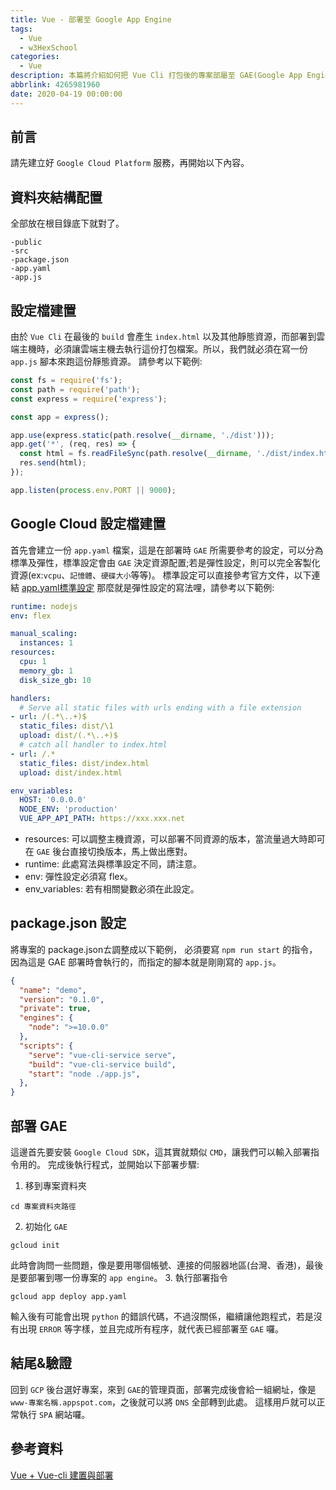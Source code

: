 ```yaml
---
title: Vue - 部署至 Google App Engine
tags:
  - Vue
  - w3HexSchool
categories:
  - Vue
description: 本篇將介紹如何把 Vue Cli 打包後的專案部屬至 GAE(Google App Engine)
abbrlink: 4265981960
date: 2020-04-19 00:00:00
---
```

## 前言
請先建立好 `Google Cloud Platform` 服務，再開始以下內容。
## 資料夾結構配置
全部放在根目錄底下就對了。
```
-public
-src
-package.json
-app.yaml
-app.js
```
## 設定檔建置
由於 `Vue Cli` 在最後的 `build` 會產生 `index.html` 以及其他靜態資源，而部署到雲端主機時，必須讓雲端主機去執行這份打包檔案。所以，我們就必須在寫一份 `app.js` 腳本來跑這份靜態資源。
請參考以下範例:
``` JavaScript
const fs = require('fs');
const path = require('path');
const express = require('express');

const app = express();

app.use(express.static(path.resolve(__dirname, './dist')));
app.get('*', (req, res) => {
  const html = fs.readFileSync(path.resolve(__dirname, './dist/index.html'), 'utf-8');
  res.send(html);
});

app.listen(process.env.PORT || 9000);
```

## Google Cloud 設定檔建置
首先會建立一份 `app.yaml` 檔案，這是在部署時 `GAE` 所需要參考的設定，可以分為標準及彈性，標準設定會由 `GAE` 決定資源配置;若是彈性設定，則可以完全客製化資源(ex:`vcpu`、`記憶體`、`硬碟大小`等等)。
標準設定可以直接參考官方文件，以下連結
[app.yaml標準設定](https://cloud.google.com/appengine/docs/standard/nodejs/config/appref)
那麼就是彈性設定的寫法哩，請參考以下範例:
``` yaml
runtime: nodejs
env: flex

manual_scaling:
  instances: 1
resources:
  cpu: 1
  memory_gb: 1
  disk_size_gb: 10

handlers:
  # Serve all static files with urls ending with a file extension
- url: /(.*\..+)$ 
  static_files: dist/\1
  upload: dist/(.*\..+)$
  # catch all handler to index.html
- url: /.*
  static_files: dist/index.html
  upload: dist/index.html

env_variables:
  HOST: '0.0.0.0'
  NODE_ENV: 'production'
  VUE_APP_API_PATH: https://xxx.xxx.net
```
* resources: 可以調整主機資源，可以部署不同資源的版本，當流量過大時即可在 `GAE` 後台直接切換版本，馬上做出應對。
* runtime: 此處寫法與標準設定不同，請注意。
* env: 彈性設定必須寫 flex。
* env_variables: 若有相關變數必須在此設定。

## package.json 設定
將專案的 package.jsonㄊ調整成以下範例，
必須要寫 `npm run start` 的指令，因為這是 GAE 部署時會執行的，而指定的腳本就是剛剛寫的 `app.js`。
``` JSON
{
  "name": "demo",
  "version": "0.1.0",
  "private": true,
  "engines": {
    "node": ">=10.0.0"
  },
  "scripts": {
    "serve": "vue-cli-service serve",
    "build": "vue-cli-service build",
    "start": "node ./app.js",
  },
}
```
## 部署 GAE
這邊首先要安裝 `Google Cloud SDK`，這其實就類似 `CMD`，讓我們可以輸入部署指令用的。
完成後執行程式，並開始以下部署步驟:
1. 移到專案資料夾
```
cd 專案資料夾路徑
```
2. 初始化 `GAE`
```
gcloud init
```
此時會詢問一些問題，像是要用哪個帳號、連接的伺服器地區(台灣、香港)，最後是要部署到哪一份專案的 `app engine`。
3. 執行部署指令
```
gcloud app deploy app.yaml
```
輸入後有可能會出現 `python` 的錯誤代碼，不過沒關係，繼續讓他跑程式，若是沒有出現 `ERROR` 等字樣，並且完成所有程序，就代表已經部署至 `GAE` 囉。
## 結尾&驗證
回到 `GCP` 後台選好專案，來到 `GAE`的管理頁面，部署完成後會給一組網址，像是`www-專案名稱.appspot.com`，之後就可以將 `DNS` 全部轉到此處。
這樣用戶就可以正常執行 `SPA` 網站囉。

## 參考資料
[Vue + Vue-cli 建置與部署](https://medium.com/finn-programming-life/vue-vue-cli%E7%9A%84%E5%BB%BA%E7%BD%AE%E8%88%87%E9%83%A8%E7%BD%B2-8b996e1d2f6a)